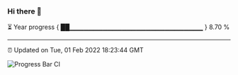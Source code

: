 ### Hi there 👋

⏳ Year progress { ██▁▁▁▁▁▁▁▁▁▁▁▁▁▁▁▁▁▁▁▁▁▁▁▁▁▁▁▁ } 8.70 %

---

⏰ Updated on Tue, 01 Feb 2022 18:23:44 GMT

![Progress Bar CI](https://github.com/ZhaoGui/ZhaoGui/workflows/Progress%20Bar%20CI/badge.svg)
